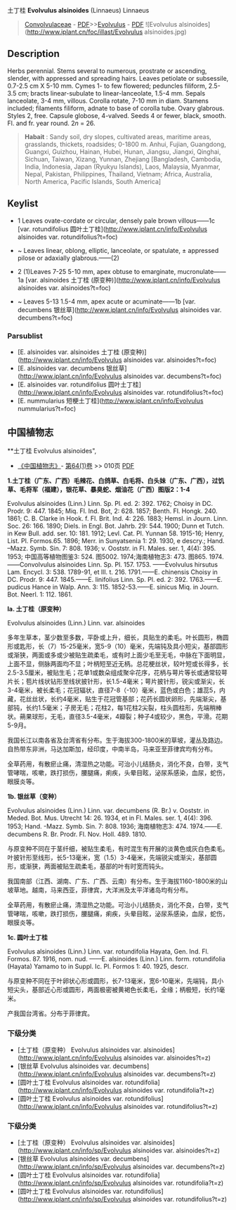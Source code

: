 土丁桂 **Evolvulus alsinoides** (Linnaeus) Linnaeus

> [Convolvulaceae](http://www.iplant.cn/info/Convolvulaceae?t=foc) - [PDF](http://www.iplant.cn/foc/pdf/Convolvulaceae.pdf)>>[Evolvulus](http://www.iplant.cn/info/Evolvulus?t=foc) - [PDF](http://www.iplant.cn/foc/pdf/Evolvulus.pdf)
![Evolvulus alsinoides](http://www.iplant.cn/foc/illast/Evolvulus alsinoides.jpg)

## Description

Herbs perennial. Stems several to numerous, prostrate or ascending, slender, with appressed and spreading hairs. Leaves petiolate or subsessile, 0.7-2.5 cm X 5-10 mm. Cymes 1- to few flowered; peduncles filiform, 2.5-3.5 cm; bracts linear-subulate to linear-lanceolate, 1.5-4 mm. Sepals lanceolate, 3-4 mm, villous. Corolla rotate, 7-10 mm in diam. Stamens included; filaments filiform, adnate to base of corolla tube. Ovary glabrous. Styles 2, free. Capsule globose, 4-valved. Seeds 4 or fewer, black, smooth. Fl. and fr. year round. 2*n* = 26.

> **Habait** : 
> Sandy soil, dry slopes, cultivated areas, maritime areas, grasslands, thickets, roadsides; 0-1800 m. Anhui, Fujian, Guangdong, Guangxi, Guizhou, Hainan, Hubei, Hunan, Jiangsu, Jiangxi, Qinghai, Sichuan, Taiwan, Xizang, Yunnan, Zhejiang [Bangladesh, Cambodia, India, Indonesia, Japan (Ryukyu Islands), Laos, Malaysia, Myanmar, Nepal, Pakistan, Philippines, Thailand, Vietnam; Africa, Australia, North America, Pacific Islands, South America]

## Keylist

* 1 Leaves ovate-cordate or circular, densely pale brown villous——1c  [var. rotundifolius 圆叶土丁桂](http://www.iplant.cn/info/Evolvulus alsinoides var. rotundifolius?t=foc)
* ~ Leaves linear, oblong, elliptic, lanceolate, or spatulate, &#177; appressed pilose or adaxially glabrous.——(2)

* 2 (1)Leaves 7-25 5-10 mm, apex obtuse to emarginate, mucronulate——1a  [var. alsinoides 土丁桂 (原变种)](http://www.iplant.cn/info/Evolvulus alsinoides var. alsinoides?t=foc)
* ~ Leaves 5-13 1.5-4 mm, apex acute or acuminate——1b  [var. decumbens 银丝草](http://www.iplant.cn/info/Evolvulus alsinoides var. decumbens?t=foc)

### Parsublist

* [E.  alsinoides var. alsinoides  土丁桂 (原变种)](http://www.iplant.cn/info/Evolvulus alsinoides var. alsinoides?t=foc)
* [E.  alsinoides var. decumbens  银丝草](http://www.iplant.cn/info/Evolvulus alsinoides var. decumbens?t=foc)
* [E.  alsinoides var. rotundifolius  圆叶土丁桂](http://www.iplant.cn/info/Evolvulus alsinoides var. rotundifolius?t=foc)
* [E.  nummularius  短梗土丁桂](http://www.iplant.cn/info/Evolvulus nummularius?t=foc)

## 中国植物志

**土丁桂 Evolvulus alsinoides",

* [《中国植物志》](http://www.iplant.cn/frps)- [第64(1)卷](http://www.iplant.cn/frps/vol/64(1)) >> 010页 [PDF](http://www.iplant.cn/frps/pdf/64(1)/010.pdf)

**1.土丁桂（广东、广西）毛辣花、白鸽草、白毛将、白头妹（广东、广西），过饥草、毛将军（福建），银花草、暴臭蛇、烟油花（广西）图版2：1-4**

Evolvulus alsinoides (Linn.) Linn. Sp. Pl. ed. 2: 392. 1762; Choisy in DC. Prodr. 9: 447. 1845; Miq. Fl. Ind. Bot, 2: 628. 1857; Benth. Fl. Hongk. 240. 1861; C. B. Clarke in Hook. f. Fl. Brit. Ind. 4: 226. 1883; Hemsl. in Journ. Linn. Soc. 26: 166. 1890; Diels. in Engl. Bot. Jahrb. 29: 544. 1900; Dunn et Tutch. in Kew Bull. add. ser. 10: 181. 1912; Levl. Cat. Pl. Yunnan 58. 1915-16; Henry, List. Pl. Formos.65. 1896; Merr. in Sunyatsenia 1: 29. 1930, e descry.; Hand. –Mazz. Symb. Sin. 7: 808. 1936; v. Ooststr. in Fl. Males. ser. 1, 4(4): 395. 1953; 中国高等植物图鉴3: 524. 图5002. 1974;海南植物志3: 473. 图865. 1974. ——Convolvulus alsinoides Linn. Sp. Pl. 157. 1753. ——Evolvulus hirsutus Lam. Encycl. 3: 538. 1789-91, et Ill. t. 216. 1791.——E. chinensis Choisy in DC. Prodr. 9: 447. 1845.——E. linifolius Linn. Sp. Pl. ed. 2: 392. 1763.——E. pudicus Hance in Walp. Ann. 3: 115. 1852-53.——E. sinicus Miq. in Journ. Bot. Neerl. 1: 112. 1861.

**la. 土丁桂（原变种）**

Evolvulus alsinoides (Linn.) Linn. var. alsinoides

多年生草本，茎少数至多数，平卧或上升，细长，具贴生的柔毛。叶长圆形，椭圆形或匙形，长（7）15-25毫米，宽5-9（10）毫米，先端钝及具小短尖，基部圆形或渐狭，两面或多或少被贴生疏柔毛，或有时上面少毛至无毛，中脉在下面明显，上面不显，侧脉两面均不显；叶柄短至近无柄。总花梗丝状，较叶短或长得多，长2.5-3.5厘米，被贴生毛；花单1或数朵组成聚伞花序，花柄与萼片等长或通常较萼片长；苞片线状钻形至线状披针形，长1.5-4毫米；萼片披针形，锐尖或渐尖，长3-4毫米，被长柔毛；花冠辐状，直径7-8（-10）毫米，蓝色或白色；雄蕊5，内藏，花丝丝状，长约4毫米，贴生于花冠管基部；花药长圆状卵形，先端渐尖，基部钝，长约1.5毫米；子房无毛；花柱2，每1花柱2尖裂，柱头圆柱形，先端稍棒状。蒴果球形，无毛，直径3.5-4毫米，4瓣裂；种子4或较少，黑色，平滑。花期5-9月。

我国长江以南各省及台湾省有分布。生于海拔300-1800米的草坡，灌丛及路边。自热带东非洲，马达加斯加，经印度，中南半岛，马来亚至菲律宾均有分布。

全草药用，有散瘀止痛，清湿热之功能。可治小儿结肠炎，消化不良，白带，支气管哮喘，咳嗽，跌打损伤，腰腿痛，痢疾，头晕目眩，泌尿系感染，血尿，蛇伤，眼膜炎等。

**1b. 银丝草（变种）**

Evolvulus alsinoides (Linn.) Linn. var. decumbens (R. Br.) v. Ooststr. in Meded. Bot. Mus. Utrecht 14: 26. 1934, et in Fl. Males. ser. 1, 4(4): 396. 1953; Hand. -Mazz. Symb. Sin. 7: 808. 1936; 海南植物志3: 474. 1974.——E. decumbens R. Br. Prodr. Fl. Nov. Holl. 489. 1810.

与原变种不同在于茎纤细，被贴生柔毛，有时混生有开展的淡黄色或灰白色柔毛。叶披针形至线形，长5-13毫米，宽（1.5）3-4毫米，先端锐尖或渐尖，基部圆形，或渐狭，两面被贴生疏柔毛，基部的叶有时宽而钝头。

我国南部（江西、湖南、广东、广西、云南）有分布。生于海拔1160-1800米的山坡草地。越南，马来西亚，菲律宾，大洋洲及太平洋诸岛均有分布。

全草药用，有散瘀止痛，清湿热之功能。可治小儿结肠炎，消化不良，白带，支气管哮喘，咳嗽，跌打损伤，腰腿痛，痢疾，头晕目眩，泌尿系感染，血尿，蛇伤，眼膜炎等。

**1c. 圆叶土丁桂**

Evolvulus alsinoides (Linn.) Linn. var. rotundifolia Hayata, Gen. Ind. Fl. Formos. 87. 1916, nom. nud. ——E. alsinoides (Linn.) Linn. form. rotundifolia (Hayata) Yamamo to in Suppl. Ic. Pl. Formos 1: 40. 1925, descr.

与原变种不同在于叶卵状心形或圆形，长7-13毫米，宽6-10毫米，先端钝，具小短尖头，基部近心形或圆形，两面极密被黄褐色长柔毛，全缘；柄极短，长约1毫米。

产我国台湾省。分布于菲律宾。

### 下级分类
* [土丁桂（原变种）  Evolvulus alsinoides var. alsinoides](http://www.iplant.cn/info/Evolvulus alsinoides var. alsinoides?t=z)
* [银丝草  Evolvulus alsinoides var. decumbens](http://www.iplant.cn/info/Evolvulus alsinoides var. decumbens?t=z)
* [圆叶土丁桂  Evolvulus alsinoides var. rotundifolia](http://www.iplant.cn/info/Evolvulus alsinoides var. rotundifolia?t=z)
* [圆叶土丁桂  Evolvulus alsinoides var. rotundifolius](http://www.iplant.cn/info/Evolvulus alsinoides var. rotundifolius?t=z)

### 下级分类
* [土丁桂（原变种）  Evolvulus alsinoides var. alsinoides](http://www.iplant.cn/info/sp/Evolvulus alsinoides var. alsinoides?t=z)
* [银丝草  Evolvulus alsinoides var. decumbens](http://www.iplant.cn/info/sp/Evolvulus alsinoides var. decumbens?t=z)
* [圆叶土丁桂  Evolvulus alsinoides var. rotundifolia](http://www.iplant.cn/info/sp/Evolvulus alsinoides var. rotundifolia?t=z)
* [圆叶土丁桂  Evolvulus alsinoides var. rotundifolius](http://www.iplant.cn/info/sp/Evolvulus alsinoides var. rotundifolius?t=z)

